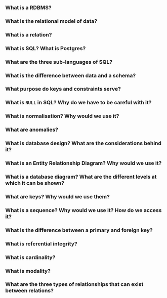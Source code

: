 ### What is a RDBMS?

### What is the relational model of data?

### What is a relation?

### What is SQL? What is Postgres?

### What are the three sub-languages of SQL?

### What is the difference between data and a schema?

### What purpose do keys and constraints serve?

### What is `NULL` in SQL? Why do we have to be careful with it?

### What is normalisation? Why would we use it?

### What are anomalies?

### What is database design? What are the considerations behind it?

### What is an Entity Relationship Diagram? Why would we use it?

### What is a database diagram? What are the different levels at which it can be shown?

### What are keys? Why would we use them?

### What is a sequence? Why would we use it? How do we access it?

### What is the difference between a primary and foreign key?

### What is referential integrity?

### What is cardinality?

### What is modality?

### What are the three types of relationships that can exist between relations?
